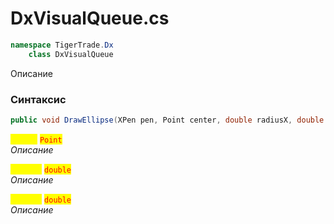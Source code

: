 
# DxVisualQueue.cs
```csharp
namespace TigerTrade.Dx  
    class DxVisualQueue
```

Описание

### Синтаксис
```csharp
public void DrawEllipse(XPen pen, Point center, double radiusX, double radiusY)
```

<mark style="color:yellow;">**`center`**</mark> <mark style="color:red;">`Point`</mark>  
 *Описание*  
  
<mark style="color:yellow;">**`radiusX`**</mark> <mark style="color:red;">`double`</mark>  
 *Описание*  
  
<mark style="color:yellow;">**`radiusY`**</mark> <mark style="color:red;">`double`</mark>  
 *Описание*  
  

                    
                    